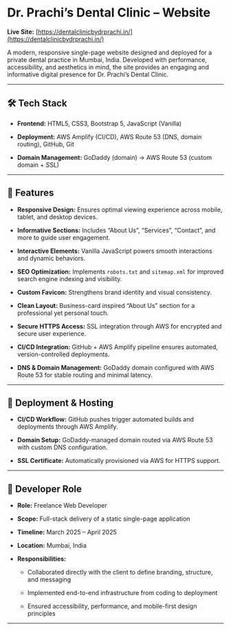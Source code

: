 # Dr. Prachi’s Dental Clinic – Website

**Live Site:** [https://dentalclinicbydrprachi.in/](https://dentalclinicbydrprachi.in/)

A modern, responsive single-page website designed and deployed for a private dental practice in Mumbai, India. Developed with performance, accessibility, and aesthetics in mind, the site provides an engaging and informative digital presence for Dr. Prachi’s Dental Clinic.

---

## 🛠️ Tech Stack

- **Frontend:** HTML5, CSS3, Bootstrap 5, JavaScript (Vanilla)
    
- **Deployment:** AWS Amplify (CI/CD), AWS Route 53 (DNS, domain routing), GitHub, Git
    
- **Domain Management:** GoDaddy (domain) → AWS Route 53 (custom domain + SSL)
    

---

## 🎯 Features

- **Responsive Design:** Ensures optimal viewing experience across mobile, tablet, and desktop devices.
    
- **Informative Sections:** Includes “About Us”, “Services”, “Contact”, and more to guide user engagement.
    
- **Interactive Elements:** Vanilla JavaScript powers smooth interactions and dynamic behaviors.
    
- **SEO Optimization:** Implements `robots.txt` and `sitemap.xml` for improved search engine indexing and visibility.
    
- **Custom Favicon:** Strengthens brand identity and visual consistency.
    
- **Clean Layout:** Business-card inspired “About Us” section for a professional yet personal touch.
    
- **Secure HTTPS Access:** SSL integration through AWS for encrypted and secure user experience.
    
- **CI/CD Integration:** GitHub + AWS Amplify pipeline ensures automated, version-controlled deployments.
    
- **DNS & Domain Management:** GoDaddy domain configured with AWS Route 53 for stable routing and minimal latency.
    

---

## 🚀 Deployment & Hosting

- **CI/CD Workflow:** GitHub pushes trigger automated builds and deployments through AWS Amplify.
    
- **Domain Setup:** GoDaddy-managed domain routed via AWS Route 53 with custom DNS configuration.
    
- **SSL Certificate:** Automatically provisioned via AWS for HTTPS support.
    

---

## 🧰 Developer Role

- **Role:** Freelance Web Developer
    
- **Scope:** Full-stack delivery of a static single-page application
    
- **Timeline:** March 2025 – April 2025
    
- **Location:** Mumbai, India
    
- **Responsibilities:**
    
    - Collaborated directly with the client to define branding, structure, and messaging
        
    - Implemented end-to-end infrastructure from coding to deployment
        
    - Ensured accessibility, performance, and mobile-first design principles
        
---

